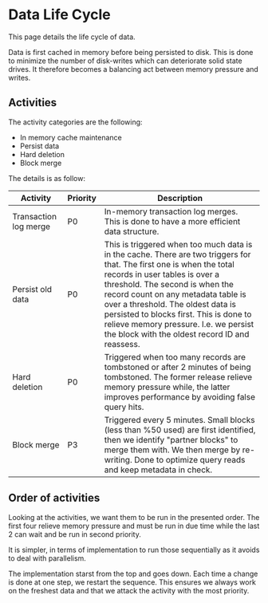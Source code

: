 # Data Life Cycle

This page details the life cycle of data.

Data is first cached in memory before being persisted to disk.  This is done to minimize the number of disk-writes which can deteriorate solid state drives.  It therefore becomes a balancing act between memory pressure and writes.

## Activities

The activity categories are the following:

*   In memory cache maintenance
*   Persist data
*   Hard deletion
*   Block merge

The details is as follow:

Activity|Priority|Description
-|-|-
Transaction log merge|P0|In-memory transaction log merges.  This is done to have a more efficient data structure.
Persist old data|P0|This is triggered when too much data is in the cache.  There are two triggers for that.  The first one is when the total records in user tables is over a threshold.  The second is when the record count on any metadata table is over a threshold.  The oldest data is persisted to blocks first.  This is done to relieve memory pressure.  I.e. we persist the block with the oldest record ID and reassess.
Hard deletion|P0|Triggered when too many records are tombstoned or after 2 minutes of being tombstoned.  The former release relieve memory pressure while, the latter improves performance by avoiding false query hits.
Block merge|P3|Triggered every 5 minutes.  Small blocks (less than %50 used) are first identified, then we identify "partner blocks" to merge them with.  We then merge by re-writing.  Done to optimize query reads and keep metadata in check.

## Order of activities

Looking at the activities, we want them to be run in the presented order.  The first four relieve memory pressure and must be run in due time while the last 2 can wait and be run in second priority.

It is simpler, in terms of implementation to run those sequentially as it avoids to deal with parallelism.

The implementation starst from the top and goes down.  Each time a change is done at one step, we restart the sequence.  This ensures we always work on the freshest data and that we attack the activity with the most priority.
